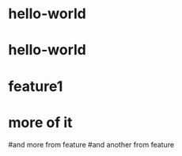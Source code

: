 # hello-world
# hello-world
# feature1
# more of it
#and more from feature
#and another from feature
